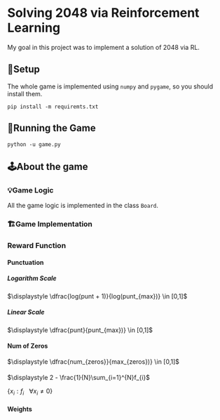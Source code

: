 # Solving 2048 via Reinforcement Learning
My goal in this project was to implement a solution of 2048 via RL.

## 🔧Setup
The whole game is implemented using `numpy` and `pygame`, so you should install them.
```
pip install -m requiremts.txt
```
 
## 🚀Running the Game

```
python -u game.py
```

## 🕹️About the game

### 💡Game Logic
All the game logic is implemented in the class `Board`.

### 🏗️Game Implementation


### Reward Function
#### Punctuation
##### Logarithm Scale
$\displaystyle \dfrac{log(punt + 1)}{log(punt_{max})} \in [0,1]$

##### Linear Scale
$\displaystyle \dfrac{punt}{punt_{max})} \in [0,1]$

#### Num of Zeros
$\displaystyle \dfrac{num_{zeros}}{max_{zeros})} \in [0,1]$

#### 
$\displaystyle 2 - \frac{1}{N}\sum_{i=1}^{N}f_{i}$

$\displaystyle \left \{ x_{i}: f_{i} \ \ \ \forall x_{i} \neq 0 \right \}$

#### Weights
